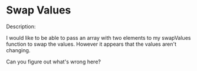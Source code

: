 # Swap Values
Description:

I would like to be able to pass an array with two elements to my swapValues function to swap the values. However it appears that the values aren't changing.

Can you figure out what's wrong here?